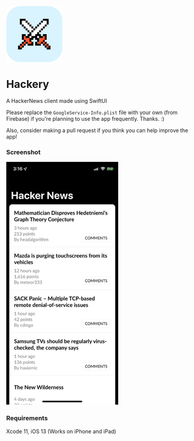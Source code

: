 <img src="appicon.gif" alt="App icon" width="150" height="150">

# Hackery
A HackerNews client made using SwiftUI

Please replace the `GoogleService-Info.plist` file with your own (from Firebase) if you're planning to use the app frequently. Thanks. :)

Also, consider making a pull request if you think you can help improve the app!

### Screenshot
<img src="screen.png" alt="App screenshot" width="300" height="650">

### Requirements
Xcode 11, iOS 13 (Works on iPhone and iPad)
